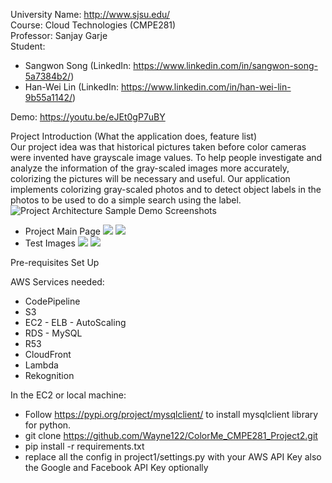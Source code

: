 ﻿University Name: http://www.sjsu.edu/<br>
Course: Cloud Technologies (CMPE281) <br>
Professor: Sanjay Garje <br>
Student: 
- Sangwon Song (LinkedIn: https://www.linkedin.com/in/sangwon-song-5a7384b2/)
- Han-Wei Lin (LinkedIn: https://www.linkedin.com/in/han-wei-lin-9b55a1142/)

Demo: https://youtu.be/eJEt0gP7uBY

Project Introduction (What the application does, feature list) <br>
Our project idea was that historical pictures taken before color cameras were invented have grayscale image values. To help people investigate and analyze the information of the gray-scaled images more accurately, colorizing the pictures will be necessary and useful.
Our application implements colorizing gray-scaled photos and to detect object labels in the photos to be used to do a simple search using the label. 
![Project Architecture](https://drive.google.com/uc?export=view&id=1XS-t4MzhrGwyGM34txlQt1IML_9vBoBx)
Sample Demo Screenshots
* Project Main Page
![](https://drive.google.com/uc?export=view&id=1betF4ybXFJxCu7L6t7hXTlFlBpbu8AOf)
![](https://drive.google.com/uc?export=view&id=1YGF81ARUK_QPtp6x0w9phmR1x5e8BzX5)
* Test Images
![](https://drive.google.com/uc?export=view&id=1EuGdQY9o51RRCXYd4lvkThG-LV02QDBP)
![](https://drive.google.com/uc?export=view&id=1Q7toA8vwAaWeI-_TDutOssqK0QG_I5nn)

Pre-requisites Set Up

AWS Services needed:
- CodePipeline
- S3
- EC2 - ELB - AutoScaling
- RDS - MySQL
- R53
- CloudFront
- Lambda
- Rekognition

In the EC2 or local machine:
- Follow https://pypi.org/project/mysqlclient/ to install mysqlclient library for python.
- git clone https://github.com/Wayne122/ColorMe_CMPE281_Project2.git
- pip install -r requirements.txt
- replace all the config in project1/settings.py with your AWS API Key also the Google and Facebook API Key optionally
